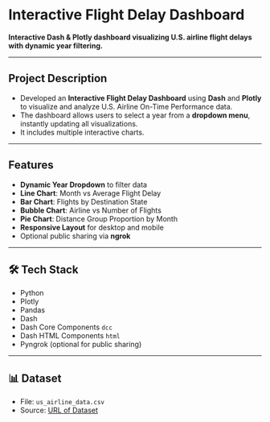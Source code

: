 # Interactive Flight Delay Dashboard

**Interactive Dash & Plotly dashboard visualizing U.S. airline flight delays with dynamic year filtering.**

---

## Project Description
- Developed an **Interactive Flight Delay Dashboard** using **Dash** and **Plotly** to visualize and analyze U.S. Airline On-Time Performance data.  
- The dashboard allows users to select a year from a **dropdown menu**, instantly updating all visualizations.  
- It includes multiple interactive charts.

---

## Features
- **Dynamic Year Dropdown** to filter data  
- **Line Chart**: Month vs Average Flight Delay  
- **Bar Chart**: Flights by Destination State  
- **Bubble Chart**: Airline vs Number of Flights  
- **Pie Chart**: Distance Group Proportion by Month  
- **Responsive Layout** for desktop and mobile  
- Optional public sharing via **ngrok**

---

## 🛠️ Tech Stack
- Python
- Plotly  
- Pandas  
- Dash
- Dash Core Components `dcc`
- Dash HTML Components `html` 
- Pyngrok (optional for public sharing)
---

## 📊 Dataset
- File: `us_airline_data.csv`  
- Source: [URL of Dataset](https://cf-courses-data.s3.us.cloud-object-storage.appdomain.cloud/IBMDeveloperSkillsNetwork-DV0101EN-SkillsNetwork/Data%20Files/airline_data.csv)


